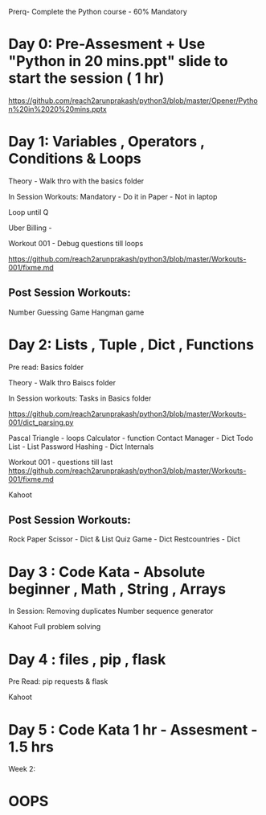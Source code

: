 Prerq- Complete the Python course - 60% Mandatory 

# Day 0: Pre-Assesment + Use "Python in 20 mins.ppt" slide to start the session ( 1 hr)

https://github.com/reach2arunprakash/python3/blob/master/Opener/Python%20in%2020%20mins.pptx

# Day 1: Variables , Operators , Conditions & Loops 

Theory - Walk thro with the basics folder

In Session Workouts: Mandatory - Do it in Paper - Not in laptop

Loop until Q

Uber Billing -       

Workout 001 - Debug questions till loops

https://github.com/reach2arunprakash/python3/blob/master/Workouts-001/fixme.md

## Post Session Workouts:
Number Guessing Game
Hangman game

# Day 2: Lists , Tuple , Dict , Functions 

Pre read: Basics folder

Theory - Walk thro Baiscs folder 

In Session workouts: Tasks in Basics folder

https://github.com/reach2arunprakash/python3/blob/master/Workouts-001/dict_parsing.py


Pascal Triangle - loops 
Calculator  - function
Contact Manager - Dict 
Todo List - List 
Password Hashing - Dict Internals 

Workout 001 - questions till last 
https://github.com/reach2arunprakash/python3/blob/master/Workouts-001/fixme.md

Kahoot

## Post Session Workouts:

Rock Paper Scissor - Dict & List 
Quiz Game - Dict 
Restcountries - Dict


# Day 3 : Code Kata - Absolute beginner , Math , String , Arrays
In Session:
   Removing duplicates
   Number sequence generator
   
Kahoot 
Full problem solving

# Day 4 : files , pip , flask 
Pre Read: pip requests & flask 

Kahoot

# Day 5 : Code Kata 1 hr - Assesment - 1.5 hrs

Week 2:

# OOPS


